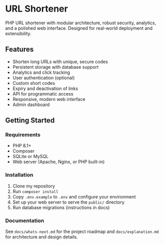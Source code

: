 # URL Shortener

PHP URL shortener with modular architecture, robust security, analytics, and a polished web interface. Designed for real-world deployment and extensibility.

## Features
- Shorten long URLs with unique, secure codes
- Persistent storage with database support
- Analytics and click tracking
- User authentication (optional)
- Custom short codes
- Expiry and deactivation of links
- API for programmatic access
- Responsive, modern web interface
- Admin dashboard

## Getting Started

### Requirements
- PHP 8.1+
- Composer
- SQLite or MySQL
- Web server (Apache, Nginx, or PHP built-in)

### Installation
1. Clone my repository
2. Run `composer install`
3. Copy `.env.example` to `.env` and configure your environment
4. Set up your web server to serve the `public/` directory
5. Run database migrations (instructions in docs)

### Documentation
See `docs/whats-next.md` for the project roadmap and `docs/explanation.md` for architecture and design details.
